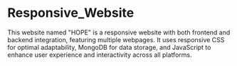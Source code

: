 # Responsive_Website
This website named "HOPE" is a responsive website with both frontend and backend integration, featuring multiple webpages. It uses responsive CSS for optimal adaptability, MongoDB for data storage, and JavaScript to enhance user experience and interactivity across all platforms.
